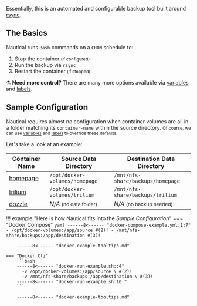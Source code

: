 
Essentially, this is an automated and configurable backup tool built around [rsync](https://en.wikipedia.org/wiki/Rsync). 

## The Basics
Nautical runs `Bash` commands on a `CRON` schedule to:

1. Stop the container <small>(if configured)</small>
2. Run the backup via `rsync`
3. Restart the container <small>(if stopped)</small>

⚗️ **Need more control?** There are many more options available via [variables](./arguments.md) and [labels](./labels.md).



##  Sample Configuration
Nautical requires almost no configuration when container volumes are all in a folder matching its `container-name` within the source directory.  <small>Of course, we can use [variables](./arguments.md) and [labels](./labels.md) to override these defaults. </small>

Let's take a look at an example:

| Container Name                                      | Source Data Directory                 | Destination Data Directory                    |
| --------------------------------------------------- | ------------------------------------- | --------------------------------------------- |
| [homepage](https://github.com/gethomepage/homepage) | `/opt/docker-volumes/homepage`        | `/mnt/nfs-share/backups/homepage`             |
| [trilium](https://github.com/zadam/trilium)         | `/opt/docker-volumes/trilium`         | `/mnt/nfs-share/backups/trilium`              |
| [dozzle](https://github.com/amir20/dozzle)          | *N/A* <small>(no data folder)</small> | *N/A*       <small>(no backup needed)</small> |

!!! example "Here is how Nautical fits into the *Sample Configuration*"
    === "Docker Compose"
        ```yaml
        ------8<------ "docker-compose-example.yml:1:7"
              - /opt/docker-volumes:/app/source #(2)!
              - /mnt/nfs-share/backups:/app/destination #(3)!
        ```
        
        ------8<------ "docker-example-tooltips.md"

    === "Docker Cli"
        ```bash
        ------8<------ "docker-run-example.sh::4"
          -v /opt/docker-volumes:/app/source \ #(2)!
          -v /mnt/nfs-share/backups:/app/destination \ #(3)!
        ------8<------ "docker-run-example.sh:10:"
        ```

        ------8<------ "docker-example-tooltips.md"

